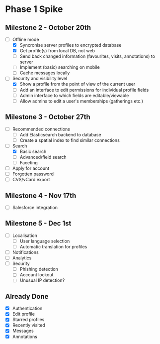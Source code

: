 # Phase 1 Spike

## Milestone 2 - October 20th

- [ ] Offline mode
  - [x] Syncronise server profiles to encrypted database
  - [x] Get profile(s) from local DB, not web
  - [ ] Send back changed information (favourites, visits, annotations) to server
  - [ ] Implement (basic) searching on mobile
  - [ ] Cache messages locally
- [ ] Security and visibility level
  - [x] Show a profile from the point of view of the current user
  - [ ] Add an interface to edit permissions for individual profile fields
  - [ ] Admin interface to which fields are editable/viewable
  - [ ] Allow admins to edit a user's memberships (gatherings etc.)

## Milestone 3 - October 27th

- [ ] Recommended connections
  - [ ] Add Elasticsearch backend to database
  - [ ] Create a spatial index to find similar connections
- [ ] Search
  - [x] Basic search
  - [ ] Advanced/field search
  - [ ] Faceting
- [ ] Apply for account
- [ ] Forgotten password
- [ ] CVS/vCard export

## Milestone 4 - Nov 17th

- [ ] Salesforce integration

## Milestone 5 - Dec 1st

- [ ] Localisation
  - [ ] User language selection
  - [ ] Automatic translation for profiles
- [ ] Notifications
- [ ] Analytics
- [ ] Security
  - [ ] Phishing detection
  - [ ] Account lockout
  - [ ] Unusual IP detection?

## Already Done

- [x] Authentication
- [x] Edit profile
- [x] Starred profiles
- [x] Recently visited
- [x] Messages
- [x] Annotations
